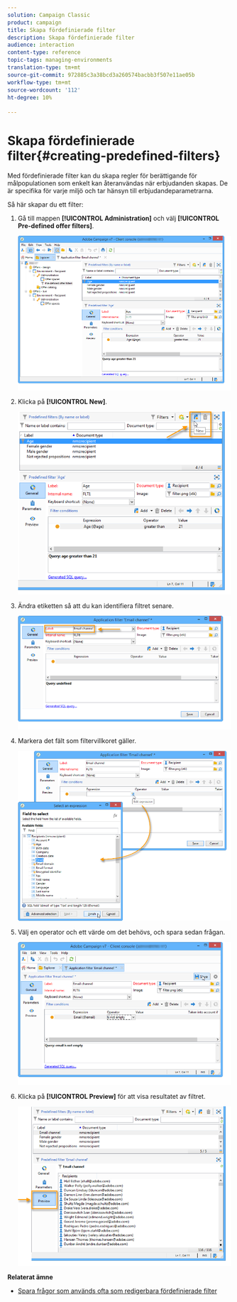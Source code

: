 ```yaml
---
solution: Campaign Classic
product: campaign
title: Skapa fördefinierade filter
description: Skapa fördefinierade filter
audience: interaction
content-type: reference
topic-tags: managing-environments
translation-type: tm+mt
source-git-commit: 972885c3a38bcd3a260574bacbb3f507e11ae05b
workflow-type: tm+mt
source-wordcount: '112'
ht-degree: 10%

---
```



# Skapa fördefinierade filter{#creating-predefined-filters}

Med fördefinierade filter kan du skapa regler för berättigande för målpopulationen som enkelt kan återanvändas när erbjudanden skapas. De är specifika för varje miljö och tar hänsyn till erbjudandeparametrarna.

Så här skapar du ett filter:

1. Gå till mappen **[!UICONTROL Administration]** och välj **[!UICONTROL Pre-defined offer filters]**.

   ![](assets/offer_filter_create_005.png)

1. Klicka på **[!UICONTROL New]**.

   ![](assets/offer_filter_create_001.png)

1. Ändra etiketten så att du kan identifiera filtret senare.

   ![](assets/offer_filter_create_002.png)

1. Markera det fält som filtervillkoret gäller.

   ![](assets/offer_filter_create_003.png)

1. Välj en operator och ett värde om det behövs, och spara sedan frågan.

   ![](assets/offer_filter_create_004.png)

1. Klicka på **[!UICONTROL Preview]** för att visa resultatet av filtret.

   ![](assets/offer_filter_create_006.png)

**Relaterat ämne**

* [Spara frågor som används ofta som redigerbara fördefinierade filter](https://helpx.adobe.com/campaign/kb/simplifying-campaign-management-acc.html#Savefrequentlyusedqueriesaseditablepredefinedfilters)